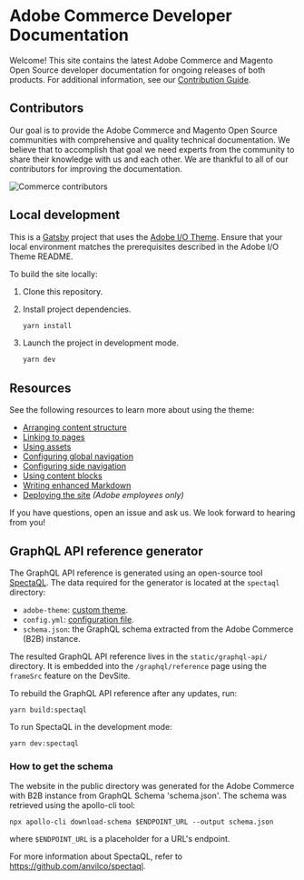 # Adobe Commerce Developer Documentation

Welcome! This site contains the latest Adobe Commerce and Magento Open Source developer documentation for ongoing releases of both products. For additional information, see our [Contribution Guide](https://developer.adobe.com/commerce/contributor/).

## Contributors

Our goal is to provide the Adobe Commerce and Magento Open Source communities with comprehensive and quality technical documentation. We believe that to accomplish that goal we need experts from the community to share their knowledge with us and each other. We are thankful to all of our contributors for improving the documentation.

![Commerce contributors](https://raw.githubusercontent.com/wiki/magento/magento2/images/dev_docs_contributors.png)

## Local development

This is a [Gatsby](https://www.gatsbyjs.com/) project that uses the [Adobe I/O Theme](https://github.com/adobe/aio-theme).
Ensure that your local environment matches the prerequisites described in the Adobe I/O Theme README.

To build the site locally:

1. Clone this repository.
1. Install project dependencies.

   ```bash
   yarn install
   ```

1. Launch the project in development mode.

   ```bash
   yarn dev
   ```

## Resources

See the following resources to learn more about using the theme:

- [Arranging content structure](https://github.com/adobe/aio-theme#content-structure)
- [Linking to pages](https://github.com/adobe/aio-theme#links)
- [Using assets](https://github.com/adobe/aio-theme#assets)
- [Configuring global navigation](https://github.com/adobe/aio-theme#global-navigation)
- [Configuring side navigation](https://github.com/adobe/aio-theme#side-navigation)
- [Using content blocks](https://github.com/adobe/aio-theme#jsx-blocks)
- [Writing enhanced Markdown](https://github.com/adobe/aio-theme#writing-enhanced-markdown)
- [Deploying the site](https://github.com/adobe/aio-theme#deploy-to-azure-storage-static-websites) _(Adobe employees only)_

If you have questions, open an issue and ask us. We look forward to hearing from you!

## GraphQL API reference generator

The GraphQL API reference is generated using an open-source tool [SpectaQL](https://github.com/anvilco/spectaql). The data required for the generator is located at the `spectaql` directory:

- `adobe-theme`: [custom theme](https://github.com/anvilco/spectaql/blob/main/examples/themes/README.md).
- `config.yml`: [configuration file](https://github.com/anvilco/spectaql#yaml-options).
- `schema.json`: the GraphQL schema extracted from the Adobe Commerce (B2B) instance.

The resulted GraphQL API reference lives in the `static/graphql-api/` directory.
It is embedded into the `/graphql/reference` page using the `frameSrc` feature on the DevSite.

To rebuild the GraphQL API reference after any updates, run:

```shell
yarn build:spectaql
```

To run SpectaQL in the development mode:

```shell
yarn dev:spectaql
```

### How to get the schema

The website in the public directory was generated for the Adobe Commerce with B2B instance from GraphQL Schema 'schema.json'. The schema was retrieved using the apollo-cli tool:

```shell
npx apollo-cli download-schema $ENDPOINT_URL --output schema.json
```

where `$ENDPOINT_URL` is a placeholder for a URL's endpoint.

For more information about SpectaQL, refer to <https://github.com/anvilco/spectaql>.
